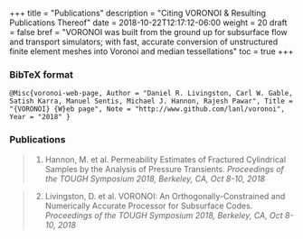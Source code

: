 +++
title = "Publications"
description = "Citing VORONOI & Resulting Publications Thereof"
date = 2018-10-22T12:17:12-06:00
weight = 20
draft = false
bref = "VORONOI was built from the ground up for subsurface flow and transport simulators; with fast, accurate conversion of unstructured finite element meshes into Voronoi and median tessellations"
toc = true
+++

### BibTeX format ###

```
@Misc{voronoi-web-page, Author = "Daniel R. Livingston, Carl W. Gable, Satish Karra, Manuel Sentis, Michael J. Hannon, Rajesh Pawar", Title = "{VORONOI} {W}eb page", Note = "http://www.github.com/lanl/voronoi", Year = "2018" }
```

### Publications ###

> 1. Hannon, M. et al. Permeability Estimates of Fractured Cylindrical Samples by the Analysis of Pressure Transients. *Proceedings of the TOUGH Symposium 2018, Berkeley, CA, Oct 8-10, 2018*

> 2. Livingston, D. et al. VORONOI: An Orthogonally-Constrained and Numerically Accurate Processor for Subsurface Codes. *Proceedings of the TOUGH Symposium 2018, Berkeley, CA, Oct 8-10, 2018*